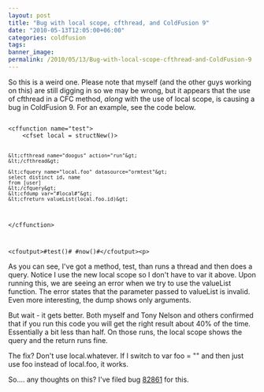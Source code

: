 ```yaml
---
layout: post
title: "Bug with local scope, cfthread, and ColdFusion 9"
date: "2010-05-13T12:05:00+06:00"
categories: coldfusion 
tags: 
banner_image: 
permalink: /2010/05/13/Bug-with-local-scope-cfthread-and-ColdFusion-9
---
```


So this is a weird one. Please note that myself (and the other guys working on this) are still digging in so we may be wrong, but it appears that the use of cfthread in a CFC method, <i>along</i> with the use of local scope, is causing a bug in ColdFusion 9. For an example, see the code below.

<p>
<!--more-->
<code>
&lt;cffunction name="test"&gt;
	&lt;cfset local = structNew()&gt;

	&lt;cfthread name="doogus" action="run"&gt;
	&lt;/cfthread&gt;
	
	&lt;cfquery name="local.foo" datasource="ormtest"&gt;
	select distinct id, name
	from [user]
	&lt;/cfquery&gt;
	&lt;cfdump var="#local#"&gt;
	&lt;cfreturn valueList(local.foo.id)&gt;
&lt;/cffunction&gt;

&lt;cfoutput&gt;#test()# #now()#&lt;/cfoutput&gt;&lt;p&gt;
</code>

<p>

As you can see, I've got a method, test, than runs a thread and then does a query. Notice I use the new local scope so I don't have to var it above. Upon running this, we are seeing an error when we try to use the valueList function. The error states that the parameter passed to valueList is invalid. Even more interesting, the dump shows only arguments. 

<p>

But wait - it gets better. Both myself and Tony Nelson and others confirmed that if you run this code you will get the right result about 40% of the time. Essentially a bit less than half. On those runs, the local scope shows the query and the return runs fine. 

<p>

The fix? Don't use local.whatever. If I switch to var foo = "" and then just use foo instead of local.foo, it works.

<p>

So.... any thoughts on this? I've filed bug <a href="http://cfbugs.adobe.com/cfbugreport/flexbugui/cfbugtracker/main.html#bugId=82861">82861</a> for this.